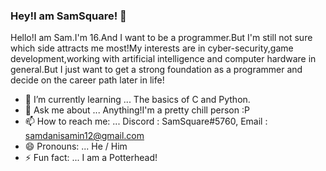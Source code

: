### Hey!I am SamSquare! 👋

Hello!I am Sam.I'm 16.And I want to be a programmer.But I'm still not sure which side attracts me most!My interests are in cyber-security,game development,working with artificial intelligence and computer hardware in general.But I just want to get a strong foundation as a programmer and decide on the career path later in life!

- 🌱 I’m currently learning ... The basics of C and Python.
- 💬 Ask me about ... Anything!I'm a pretty chill person :P
- 📫 How to reach me: ... Discord : SamSquare#5760, Email : samdanisamin12@gmail.com 
- 😄 Pronouns: ... He / Him
- ⚡ Fun fact: ... I am a Potterhead!

